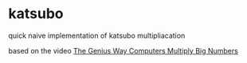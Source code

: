 # katsubo
quick naive implementation of katsubo multipliacation

based on the video
[The Genius Way Computers Multiply Big Numbers](https://www.youtube.com/watch?v=AMl6EJHfUWo)
